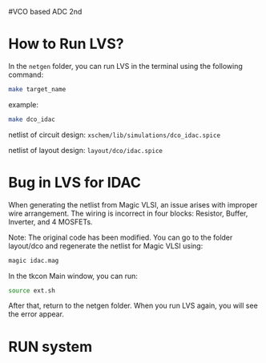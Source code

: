 #VCO based ADC 2nd 

# How to Run LVS?
In the `netgen` folder, you can run LVS in the terminal using the following command:
```sh
make target_name
```

example:
```sh
make dco_idac
```
netlist of circuit design: `xschem/lib/simulations/dco_idac.spice`

netlist of layout design: `layout/dco/idac.spice`

# Bug in LVS for IDAC
When generating the netlist from Magic VLSI, an issue arises with improper wire arrangement. The wiring is incorrect in four blocks: Resistor, Buffer, Inverter, and 4 MOSFETs.

Note:
The original code has been modified. You can go to the folder layout/dco and regenerate the netlist for Magic VLSI using:

```sh
magic idac.mag
```

In the tkcon Main window, you can run:
```sh
source ext.sh
```

After that, return to the netgen folder. When you run LVS again, you will see the error appear.

# RUN system

